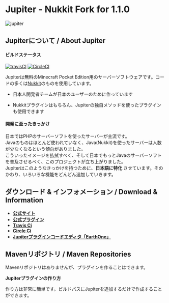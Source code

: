 # Jupiter - Nukkit Fork for 1.1.0
![jupiter](https://github.com/JupiterDevelopmentTeam/JupiterDevelopmentTeam/blob/master/Banner.jpg)

Jupiterについて / About Jupiter
-------------
#### ビルドステータス
[![travisCI](https://travis-ci.org/JupiterDevelopmentTeam/JupiterDevelopmentTeam.svg?branch=master)](https://travis-ci.org/JupiterDevelopmentTeam/JupiterDevelopmentTeam)
[![CircleCI](https://circleci.com/gh/JupiterDevelopmentTeam/JupiterDevelopmentTeam/tree/master.svg?style=svg)](https://circleci.com/gh/JupiterDevelopmentTeam/JupiterDevelopmentTeam/tree/master)

Jupiterは無料のMinecraft Pocket Edition用のサーバーソフトウェアです。コードの多くは[Nukkit](https://github.com/Nukkit/Nukkit/)のものを使用しています。

* 日本人開発者チームが日本のユーザーのために作っています

* Nukkitプラグインはもちろん、Jupiterの独自メソッドを使ったプラグインも使用できます   
  
#### 開発に至ったきっかけ  
日本ではPHPのサーバーソフトを使ったサーバーが主流です。  
Javaのものはほとんど使われていなく、Java(Nukkit)を使ったサーバーは人数が少なくなるという傾向がありました。  
こういったイメージを払拭すべく、そして日本でもっとJavaのサーバーソフトを普及させるべく、このプロジェクトが立ち上がりました。  
Jupiterはこのようなきっかけを持つために、__日本語に特化__ させています。そのかわり、いろいろな機能をどんどん追加していきます。  

ダウンロード & インフォメーション / Download & Information
-------------

* __[公式サイト](https://jupiterdevelopmentteam.github.io/)__
* __[公式プラグイン](https://github.com/JupiterDevelopmentTeam/Plugins)__
* __[Travis Ci](https://travis-ci.org/JupiterDevelopmentTeam/JupiterDevelopmentTeam)__
* __[Circle Ci](https://circleci.com/gh/JupiterDevelopmentTeam)__
* __[Jupiterプラグインコードエディタ「EarthOne」](http://itsuplugin.web.fc2.com/earthone.html)__


Mavenリポジトリ / Maven Repositories
--------------------

Mavenリポジトリはありませんが、プラグインを作ることはできます。

__Jupiterプラグインの作り方__

作り方は非常に簡単です。ビルドパスにJupiterを追加するだけで作成することができます。
